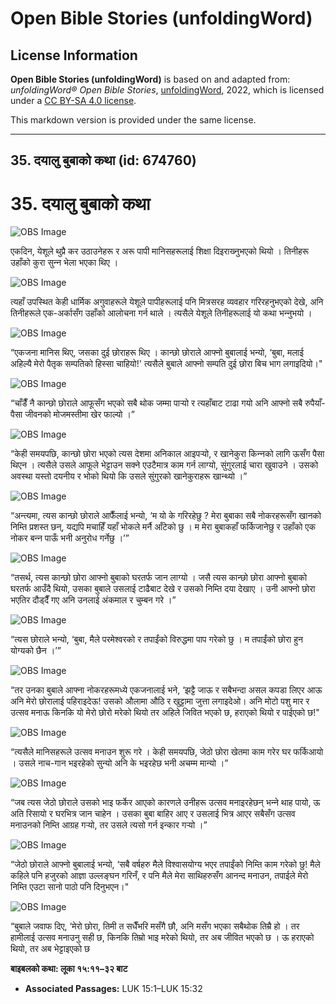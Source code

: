 # Open Bible Stories (unfoldingWord)

## License Information

**Open Bible Stories (unfoldingWord)** is based on and adapted from: _unfoldingWord® Open Bible Stories_, [unfoldingWord](https://unfoldingword.org/utw), 2022, which is licensed under a [CC BY-SA 4.0 license](https://creativecommons.org/licenses/by-sa/4.0/legalcode.en).

This markdown version is provided under the same license.



--------------------------------

## 35. दयालु बुबाको कथा (id: 674760)

35\. दयालु बुबाको कथा
=====================

![OBS Image](https://cdn.door43.org/obs/jpg/360px/obs-en-35-01.jpg)

एकदिन, येशूले थुप्रै कर उठाउनेहरू र अरू पापी मानिसहरूलाई शिक्षा दिइराख्‍नुभएको थियो । तिनीहरू उहाँको कुरा सुन्‍न भेला भएका थिए ।

![OBS Image](https://cdn.door43.org/obs/jpg/360px/obs-en-35-02.jpg)

त्यहाँ उपस्थित केही धार्मिक अगुवाहरूले येशूले पापीहरूलाई पनि मित्रसरह व्यवहार गरिरहनुभएको देखे, अनि तिनीहरूले एक\-अर्कासँग उहाँको आलोचना गर्न थाले । त्यसैले येशूले तिनीहरूलाई यो कथा भन्‍नुभयो ।

![OBS Image](https://cdn.door43.org/obs/jpg/360px/obs-en-35-03.jpg)

“एकजना मानिस थिए, जसका दुई छोराहरू थिए । कान्छो छोराले आफ्नो बुबालाई भन्यो, ‘बुबा, मलाई अहिल्यै मेरो पैतृक सम्पतिको हिस्सा चाहियो!' त्यसैले बुबाले आफ्‍नो सम्पति दुई छोरा बिच भाग लगाइदियो।"

![OBS Image](https://cdn.door43.org/obs/jpg/360px/obs-en-35-04.jpg)

“चाँडैँ नै कान्छो छोराले आफूसँग भएको सबै थोक जम्मा पार्‍यो र त्यहाँबाट टाढा गयो अनि आफ्नो सबै रुपैयाँ\-पैसा जीवनको मोजमस्तीमा खेर फाल्यो ।”

![OBS Image](https://cdn.door43.org/obs/jpg/360px/obs-en-35-05.jpg)

“केही समयपछि, कान्छो छोरा भएको त्यस देशमा अनिकाल आइपर्‍यो, र खानेकुरा किन्‍नको लागि ऊसँग पैसा थिएन । त्यसैले उसले आफूले भेट्टाउन सक्ने एउटैमात्र काम गर्न लाग्यो, सुंगुरलाई चारा खुवाउने । उसको अवस्था यस्तो दयनीय र भोको थियो कि उसले सुंगुरको खानेकुराहरू खान्थ्यो ।”

![OBS Image](https://cdn.door43.org/obs/jpg/360px/obs-en-35-06.jpg)

“अन्त्यमा, त्यस कान्छो छोराले आफैँलाई भन्यो, ‘म यो के गरिरहेछु ? मेरा बुबाका सबै नोकरहरूसँग खानको निम्ति प्रशस्त छन्, यद्यपि मचाहिँ यहाँ भोकले मर्नै आँटेको छु । म मेरा बुबाकहाँ फर्किजानेछु र उहाँको एक नोकर बन्‍न पाऊँ भनी अनुरोध गर्नेछु ।’”

![OBS Image](https://cdn.door43.org/obs/jpg/360px/obs-en-35-07.jpg)

“तसर्थ, त्यस कान्छो छोरा आफ्नो बुबाको घरतर्फ जान लाग्यो । जसै त्यस कान्छो छोरा आफ्नो बुबाको घरतर्फ आउँदै थियो, उसका बुबाले उसलाई टाढैबाट देखे र उसको निम्ति दया देखाए । उनी आफ्नो छोरा भएतिर दौड्दैँ गए अनि उनलाई अंकमाल र चुम्बन गरे ।”

![OBS Image](https://cdn.door43.org/obs/jpg/360px/obs-en-35-08.jpg)

“त्यस छोराले भन्यो, ‘बुबा, मैले परमेश्‍वरको र तपाईंको विरुद्धमा पाप गरेको छु । म तपाईंको छोरा हुन योग्‍यको छैन ।’”

![OBS Image](https://cdn.door43.org/obs/jpg/360px/obs-en-35-09.jpg)

“तर उनका बुबाले आफ्ना नोकरहरूमध्ये एकजनालाई भने, ‘झट्टै जाऊ र सबैभन्दा असल कपडा लिएर आऊ अनि मेरो छोरालाई पहिराइदेऊ! उसको औलामा औठि र खुट्टामा जुत्ता लगाइदेओ। अनि मोटो पशु मार र उत्‍सव मनाऊ किनकि यो मेरो छोरो मरेको थियो तर अहिले जिवित भएको छ, हराएको थियो र पाईएको छ!"

![OBS Image](https://cdn.door43.org/obs/jpg/360px/obs-en-35-10.jpg)

“त्यसैले मानिसहरूले उत्सव मनाउन शुरू गरे । केही समयपछि, जेठो छोरा खेतमा काम गरेर घर फर्किआयो । उसले नाच\-गान भइरहेको सुन्यो अनि के भइरहेछ भनी अचम्म मान्यो ।”

![OBS Image](https://cdn.door43.org/obs/jpg/360px/obs-en-35-11.jpg)

“जब त्यस जेठो छोराले उसको भाइ फर्केर आएको कारणले उनीहरू उत्सव मनाइरहेछन् भन्‍ने थाह पायो, ऊ अति रिसायो र घरभित्र जान चाहेन । उसका बुबा बाहिर आए र उसलाई भित्र आएर सबैसँग उत्सव मनाउनको निम्ति आग्रह गर्‍यो, तर उसले त्यसो गर्न इन्कार गर्‍यो ।”

![OBS Image](https://cdn.door43.org/obs/jpg/360px/obs-en-35-12.jpg)

“जेठो छोराले आफ्नो बुबालाई भन्यो, ‘सबै वर्षहरु मैले विश्‍वासयोग्य भएर तपाईंको निम्ति काम गरेको छु! मैले कहिले पनि हजुरको आज्ञा उल्‍लङ्‍घन गरिनँ, र पनि मैले मेरा साथिहरुसँग आनन्‍द मनाउन, तपाईले मेरो निम्‍ति एउटा सानो पाठो पनि दिनुभएन।"

![OBS Image](https://cdn.door43.org/obs/jpg/360px/obs-en-35-13.jpg)

“बुबाले जवाफ दिए, ‘मेरो छोरा, तिमी त सधैँभरि मसँगै छौ, अनि मसँग भएका सबैथोक तिम्रै हो । तर हामीलाई उत्सव मनाउनु सही छ, किनकि तिम्रो भाइ मरेको थियो, तर अब जीवित भएको छ । ऊ हराएको थियो, तर अब भेट्टाइएको छ

**बाइबलको कथा: लूका १५:११–३२ बाट**

* **Associated Passages:** LUK 15:1–LUK 15:32

